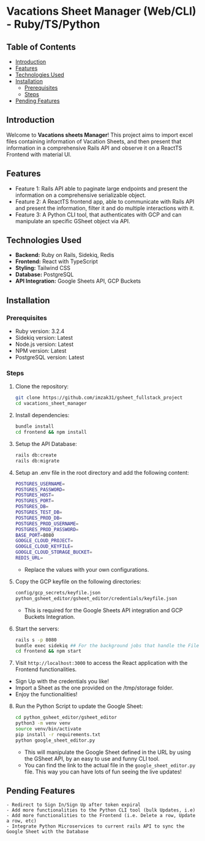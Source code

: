# Vacations Sheet Manager (Web/CLI) - Ruby/TS/Python

## Table of Contents

- [Introduction](#introduction)
- [Features](#features)
- [Technologies Used](#technologies-used)
- [Installation](#installation)
    - [Prerequisites](#prerequisites)
    - [Steps](#steps)
- [Pending Features](#pending-features)

## Introduction

Welcome to **Vacations sheets Manager**! This project aims to import excel files containing information of Vacation Sheets, and then present that information in a comprehensive Rails API and observe it on a ReactTS Frontend with material UI.

## Features

- Feature 1: Rails API able to paginate large endpoints and present the information on a comprehensive serializable object.
- Feature 2: A ReactTS frontend app, able to communicate with Rails API and present the information, filter it and do multiple interactions with it.
- Feature 3: A Python CLI tool, that authenticates with GCP and can manipulate an specific GSheet object via API.

## Technologies Used

- **Backend:** Ruby on Rails, Sidekiq, Redis
- **Frontend:** React with TypeScript
- **Styling:** Tailwind CSS
- **Database:** PostgreSQL
- **API Integration:** Google Sheets API, GCP Buckets

## Installation

### Prerequisites

- Ruby version: 3.2.4
- Sidekiq version: Latest
- Node.js version: Latest
- NPM version: Latest
- PostgreSQL version: Latest

### Steps

1. Clone the repository:
   ```bash
   git clone https://github.com/imzak31/gsheet_fullstack_project
   cd vacations_sheet_manager
   
2. Install dependencies:
   ```bash
   bundle install
   cd frontend && npm install
   
3. Setup the API Database:
   ```bash
   rails db:create
   rails db:migrate

4. Setup an .env file in the root directory and add the following content:
    ```bash
    POSTGRES_USERNAME=
    POSTGRES_PASSWORD=
    POSTGRES_HOST=
    POSTGRES_PORT=
    POSTGRES_DB=
    POSTGRES_TEST_DB=
    POSTGRES_PROD_DB=
    POSTGRES_PROD_USERNAME=
    POSTGRES_PROD_PASSWORD=
    BASE_PORT=8080
    GOOGLE_CLOUD_PROJECT=
    GOOGLE_CLOUD_KEYFILE=
    GOOGLE_CLOUD_STORAGE_BUCKET=
    REDIS_URL=
    ```
    - Replace the values with your own configurations.

5. Copy the GCP keyfile on the following directories:
    ```bash
    config/gcp_secrets/keyfile.json
    python_gsheet_editor/gsheet_editor/credentials/keyfile.json
    ```
    - This is required for the Google Sheets API integration and GCP Buckets Integration.

6. Start the servers:
    ```bash
    rails s -p 8080
   bundle exec sidekiq ## For the background jobs that handle the File imports
    cd frontend && npm start
   
7. Visit `http://localhost:3000` to access the React application with the Frontend functionalities.
- Sign Up with the credentials you like!
- Import a Sheet as the one provided on the /tmp/storage folder.
- Enjoy the functionalities!

8. Run the Python Script to update the Google Sheet:
    ```bash
    cd python_gsheet_editor/gsheet_editor
    python3 -m venv venv
    source venv/bin/activate
    pip install -r requirements.txt
    python google_sheet_editor.py
    ```
    - This will manipulate the Google Sheet defined in the URL by using the GSheet API, by an easy to use and funny CLI tool.
    - You can find the link to the actual file in the `google_sheet_editor.py` file. This way you can have lots of fun seeing the live updates!

## Pending Features
    - Redirect to Sign In/Sign Up after token expiral
    - Add more functionalities to the Python CLI tool (bulk Updates, i.e)
    - Add more functionalities to the Frontend (i.e. Delete a row, Update a row, etc)
    - Integrate Python Microservices to current rails API to sync the Google Sheet with the Database
